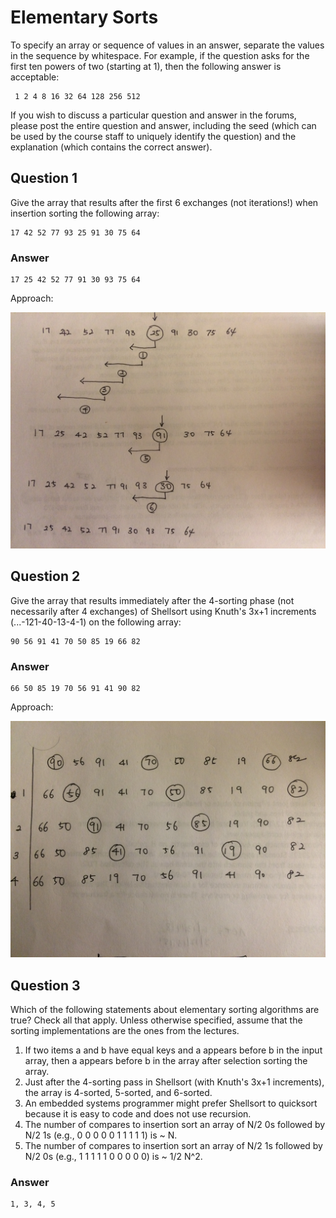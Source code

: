 # Elementary Sorts

To specify an array or sequence of values in an answer, separate the values in
the sequence by whitespace. For example, if the question asks for the first
ten powers of two (starting at 1), then the following answer is acceptable:

     1 2 4 8 16 32 64 128 256 512

If you wish to discuss a particular question and answer in the forums, please
post the entire question and answer, including the seed (which can be used by
the course staff to uniquely identify the question) and the explanation (which
contains the correct answer).


## Question 1

Give the array that results after the first 6 exchanges (not iterations!)
when insertion sorting the following array:

    17 42 52 77 93 25 91 30 75 64 
    
    
### Answer

    17 25 42 52 77 91 30 93 75 64


Approach:


![Insert](misc/insertion.png)


## Question 2

Give the array that results immediately after the 4-sorting phase
(not necessarily after 4 exchanges) of Shellsort using Knuth's 3x+1 increments
(...-121-40-13-4-1) on the following array:

    90 56 91 41 70 50 85 19 66 82 


### Answer

    66 50 85 19 70 56 91 41 90 82


Approach:


![Shell](misc/shell.png)

## Question 3

Which of the following statements about elementary sorting algorithms are true? Check all that apply. 
Unless otherwise specified, assume that the sorting implementations are the ones from the lectures.

1. If two items a and b have equal keys and a appears before b in the input array, 
    then a appears before b in the array after selection sorting the array. 
2. Just after the 4-sorting pass in Shellsort (with Knuth's 3x+1 increments), the array is 4-sorted, 5-sorted, and 6-sorted.
3. An embedded systems programmer might prefer Shellsort to quicksort because it is easy to code and does not use recursion.
4. The number of compares to insertion sort an array of N/2 0s followed by N/2 1s (e.g., 0 0 0 0 0 1 1 1 1 1) is ~ N.
5. The number of compares to insertion sort an array of N/2 1s followed by N/2 0s (e.g., 1 1 1 1 1 0 0 0 0 0) is ~ 1/2 N^2.


### Answer

    1, 3, 4, 5

